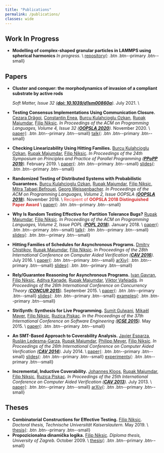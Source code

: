 ```yaml
---
title: "Publications"
permalink: /publications/
classes: wide
---
```


## Work In Progress

* **Modelling of complex-shaped granular particles in LAMMPS using spherical harmonics**
  _In progress._ \\
  [repository]((https://github.com/imaranresearch/LAMMPS-SPHERHARM/tree/develop)){: .btn .btn--primary .btn--small}
 

## Papers

* **Cluster and conquer: the morphodynamics of invasion of a compliant substrate by active rods**

  _Soft Matter, Issue 32
  ([**doi: 10.1039/d1sm00860a**](https://pubs.rsc.org/en/Content/ArticleLanding/2021/SM/D1SM00860A#!divAbstract))._
  July 2021. \\
  <!---

  [paper](/assets/files/oopsla2020/diffstream.pdf){: .btn .btn--primary .btn--small}
  [talk](https://youtu.be/SSwpbJuqSL0){: .btn .btn--primary .btn--small}
  [artifact](https://doi.org/10.5281/zenodo.4033001){: .btn .btn--primary .btn--small}
  [repository](https://github.com/fniksic/diffstream){: .btn .btn--primary .btn--small}
  --->

* **Testing Consensus Implementations Using Communication Closure.**
  [Cezara Drăgoi](https://www.di.ens.fr/~cezarad/),
  [Constantin Enea](https://www.irif.fr/~cenea/),
  [Burcu Kulahcioglu Ozkan](https://people.mpi-sws.org/~burcu/),
  [Rupak Majumdar](https://people.mpi-sws.org/~rupak/),
  [Filip Niksic](https://fniksic.github.io/).
  _In Proceedings of the ACM on Programming Languages, Volume 4, Issue 32
  ([**OOPSLA 2020**](https://2020.splashcon.org/track/splash-2020-oopsla))._
  November 2020. \\
  [paper](/assets/files/oopsla2020/consensus-testing.pdf){: .btn .btn--primary .btn--small}
  [talk](https://youtu.be/UwEvq5B5fcw){: .btn .btn--primary .btn--small}
* **Checking Linearizability Using Hitting Families.**
  [Burcu Kulahcioglu Ozkan](https://people.mpi-sws.org/~burcu/),
  [Rupak Majumdar](https://people.mpi-sws.org/~rupak/),
  [Filip Niksic](https://fniksic.github.io/).
  _In Proceedings of the 24th Symposium on Principles and Practice of Parallel Programming ([**PPoPP 2019**](https://ppopp19.sigplan.org/))._
  February 2019. \\
  [paper](/assets/files/ppopp2019/paper.pdf){: .btn .btn--primary .btn--small}
  [slides](/assets/files/ppopp2019/slides.pdf){: .btn .btn--primary .btn--small}
* **Randomized Testing of Distributed Systems with Probabilistic Guarantees.**
  [Burcu Kulahcioglu Ozkan](https://people.mpi-sws.org/~burcu/),
  [Rupak Majumdar](https://people.mpi-sws.org/~rupak/),
  [Filip Niksic](https://fniksic.github.io/),
  [Mitra Tabaei Befrouei](https://forsyte.at/alumni/tabaei/),
  [Georg Weissenbacher](http://www.georg.weissenbacher.name/).
  _In Proceedings of the ACM on Programming Languages, Volume 2, Issue OOPSLA
  ([**OOPSLA 2018**](https://conf.researchr.org/track/splash-2018/splash-2018-OOPSLA))._
  November 2018. \\
  <span style="color: #d03030">Recipient of **OOPSLA 2018 Distinguished Paper Award**</span> \\
  [paper](/assets/files/oopsla2018/paper.pdf){: .btn .btn--primary .btn--small}
* **Why Is Random Testing Effective for Partition Tolerance Bugs?**
  [Rupak Majumdar](https://people.mpi-sws.org/~rupak/),
  [Filip Niksic](https://fniksic.github.io/).
  _In Proceedings of the ACM on Programming Languages, Volume 2, Issue POPL
  ([**POPL 2018**](https://popl18.sigplan.org/))._
  January 2018. \\
  [paper](/assets/files/popl2018/paper.pdf){: .btn .btn--primary .btn--small}
  [talk](/talks/#why-is-random-testing-effective-for-partition-tolerance-bugs){: .btn .btn--primary .btn--small}
  [slides](/assets/files/popl2018/slides.pdf){: .btn .btn--primary .btn--small}
* **Hitting Families of Schedules for Asynchronous Programs.**
  [Dmitry Chistikov](https://warwick.ac.uk/fac/sci/dcs/people/dmitry_chistikov/),
  [Rupak Majumdar](https://people.mpi-sws.org/~rupak/),
  [Filip Niksic](https://fniksic.github.io/).
  _In Proceedings of the 28th International Conference on Computer Aided Verification ([**CAV 2016**](http://i-cav.org/2016/))._
  July 2016. \\
  [paper](/assets/files/cav2016/paper.pdf){: .btn .btn--primary .btn--small}
  [arXiv](https://arxiv.org/abs/1602.03755){: .btn .btn--primary .btn--small}
  [slides](/assets/files/cav2016/slides.pdf){: .btn .btn--primary .btn--small}
* **Rely/Guarantee Reasoning for Asynchronous Programs.**
  [Ivan Gavran](https://people.mpi-sws.org/~gavran/),
  [Filip Niksic](https://fniksic.github.io/),
  [Aditya Kanade](http://www.iisc-seal.net/kanade),
  [Rupak Majumdar](https://people.mpi-sws.org/~rupak/),
  [Viktor Vafeiadis](https://people.mpi-sws.org/~viktor/).
  _In Proceedings of the 26th International Conference on Concurrency Theory ([**CONCUR 2015**](http://mafalda.fdi.ucm.es/concur2015/))._
  September 2015. \\
  [paper](/assets/files/concur2015/paper.pdf){: .btn .btn--primary .btn--small}
  [slides](/assets/files/concur2015/slides.pdf){: .btn .btn--primary .btn--small}
  [examples](/assets/files/concur2015/rely-guarantee.tar.gz){: .btn .btn--primary .btn--small}
* **StriSynth: Synthesis for Live Programming.**
  [Sumit Gulwani](https://www.microsoft.com/en-us/research/people/sumitg/),
  [Mikaël Mayer](https://computerscience.uchicago.edu/people/profile/mikael-mayer/),
  [Filip Niksic](https://fniksic.github.io/),
  [Ruzica Piskac](https://www.cs.yale.edu/homes/piskac/).
  _In the Proceedings of the 37th International Conference on Software Engineering ([**ICSE 2015**](http://2015.icse-conferences.org/))._
  May 2015. \\
  [paper](/assets/files/icse2015/paper.pdf){: .btn .btn--primary .btn--small}
* **An SMT-Based Approach to Coverability Analysis.**
  [Javier Esparza](https://www7.in.tum.de/~esparza/),
  [Ruslán Ledesma-Garza](http://ruslanledesma.com/),
  [Rupak Majumdar](https://people.mpi-sws.org/~rupak/),
  [Philipp Meyer](https://www7.in.tum.de/people/detail/index.php?id=people.detail&arg=152),
  [Filip Niksic](https://fniksic.github.io/).
  _In Proceedings of the 26th International Conference on Computer Aided Verification ([**CAV 2014**](http://i-cav.org/2014/))._
  July 2014. \\
  [paper](/assets/files/cav2014/paper.pdf){: .btn .btn--primary .btn--small}
  [slides](/assets/files/cav2014/slides.pdf){: .btn .btn--primary .btn--small}
  [experiments](/assets/files/cav2014/repository.tgz){: .btn .btn--primary .btn--small}
* **Incremental, Inductive Coverability.**
  [Johannes Kloos](https://github.com/johanneskloos),
  [Rupak Majumdar](https://people.mpi-sws.org/~rupak/),
  [Filip Niksic](https://fniksic.github.io/),
  [Ruzica Piskac](https://www.cs.yale.edu/homes/piskac/).
  _In Proceedings of the 25th International Conference on Computer Aided Verification ([**CAV 2013**](http://cav2013.forsyte.at/index.html))._
  July 2013. \\
  [paper](/assets/files/cav2013/paper.pdf){: .btn .btn--primary .btn--small}
  [arXiv](https://arxiv.org/abs/1301.7321){: .btn .btn--primary .btn--small}

## Theses

* **Combinatorial Constructions for Effective Testing.**
  [Filip Niksic](https://fniksic.github.io/).
  _Doctoral thesis, Technische Universität Kaiserslautern._
  May 2019. \\
  [thesis](/assets/files/doctoral-thesis.pdf){: .btn .btn--primary .btn--small}
* **Propozicionalna dinamička logika.**
  [Filip Niksic](https://fniksic.github.io/).
  _Diploma thesis, University of Zagreb._
  October 2009. \\
  [thesis](/assets/files/diploma-thesis.pdf){: .btn .btn--primary .btn--small}
